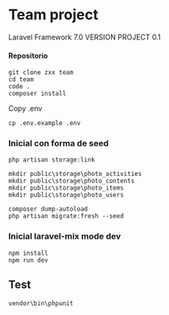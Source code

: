 # Team project

Laravel Framework 7.0
VERSION PROJECT 0.1

#### Repositorio
```shell
git clone zxx team
cd team
code .
composer install
```

Copy .env
```shell
cp .env.example .env
```

### Inicial con forma de seed
```shell
php artisan storage:link

mkdir public\storage\photo_activities
mkdir public\storage\photo_contents
mkdir public\storage\photo_items
mkdir public\storage\photo_users

composer dump-autoload
php artisan migrate:fresh --seed
```

### Inicial laravel-mix mode dev
```shell
npm install
npm run dev
```

## Test
```shell
vendor\bin\phpunit
```

<!-- #### Inicial laravel-mix mode produccion
```shell
npm install
npm run prod
``` -->

<!-- Initial
```shell
php artisan migrate:refresh
composer dump-autoload
php artisan db:seed
``` -->


<!-- 

#### Translate
add to lang -> t.php
```shell
trans('t.message.success.create')
``` -->

<!-- Tamaños https://laravel.com/docs/4.2/schema -->
<!-- https://stackoverflow.com/questions/2023481/mysql-large-varchar-vs-text -->




<!-- TEST -->
<!-- https://medium.com/@tonyfrenzy/part-2-testing-model-relationships-in-laravel-basic-8b606dd36c02 -->

<!-- 

vendor\bin\phpunit

 -->